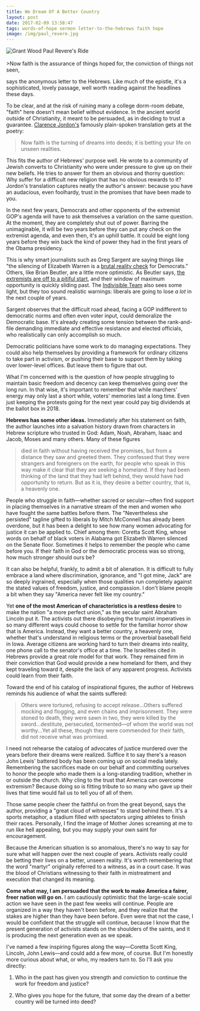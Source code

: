 ```yaml
---
title: We Dream Of A Better Country
layout: post
date: 2017-02-09 13:58:47
tags: words-of-hope sermon letter-to-the-hebrews faith hope
image: /img/paul_revere.jpg
---
```

<img src="/img/paul_revere.jpg" alt="Grant Wood Paul Revere's Ride" title="Grant Wood: Paul Revere's Ride">
<br>
<br>
>Now faith is the assurance of things hoped for, the conviction of things not seen,

says the anonymous letter to the Hebrews. Like much of the epistle, it's a sophisticated, lovely passage, well worth reading against the headlines these days.

To be clear, and at the risk of ruining many a college dorm-room debate, "faith" here doesn't mean belief without evidence. In the ancient world outside of Christianity, it meant to be persuaded, as in deciding to trust a guarantee. [Clarence Jordon's](https://en.wikipedia.org/wiki/Clarence_Jordan) famously plain-spoken translation gets at the poetry:

>Now faith is the turning of dreams into deeds; it is betting your life on unseen realities.

This fits the author of Hebrews' purpose well. He wrote to a community of Jewish converts to Christianity who were under pressure to give up on their new beliefs. He tries to answer for them an obvious and thorny question: Why suffer for a difficult new religion that has no obvious rewards to it? Jordon's translation captures neatly the author's answer: because you have an audacious, even foolhardy, trust in the promises that have been made to you.

In the next few years, Democrats and other opponents of the extremist GOP's agenda will have to ask themselves a variation on the same question. At the moment, they are completely shut out of power. Barring the unimaginable, it will be two years before they can put any check on the extremist agenda, and even then, it's an uphill battle. It could be eight long years before they win back the kind of power they had in the first years of the Obama presidency.

This is why smart journalists such as Greg Sargent are saying things like "the silencing of Elizabeth Warren is a [brutal reality check](https://www.washingtonpost.com/blogs/plum-line/wp/2017/02/08/gops-silencing-of-elizabeth-warren-is-a-brutal-reality-check-for-democrats/?utm_term=.4c3ace16297e) for Democrats." Others, like Brian Beutler, are a little more optimistic. As Beutler says, [the extremists are off to a pitiful start](https://newrepublic.com/article/140520/republicans-off-pitiful-start), and their window of maximum opportunity is quickly sliding past. The [Indivisible Team](https://docs.google.com/document/d/1-5eq0CHpdEBFBpQ29NewvHfmXfpacSCLG3QeTwXqCKE/mobilebasic) also sees some light, but they too sound realistic warnings: liberals are going to lose *a lot* in the next couple of years.

Sargent observes that the difficult road ahead, facing a GOP indifferent to democratic norms and often even voter input, could demoralize the Democratic base. It's already creating some tension between the rank-and-file demanding immediate and effective resistance and elected officials, who realistically can only accomplish so much.

Democratic politicians have some work to do managing expectations. They could also help themselves by providing a framework for ordinary citizens to take part in activism, or pushing their base to support them by taking over lower-level offices. But leave them to figure that out.

What I'm concerned with is the question of how people struggling to maintain basic freedom and decency can keep themselves going over the long run. In that wise, it's important to remember that while marchers' energy may only last a short while, voters' memories last a long time. Even just keeping the protests going for the next year could pay big dividends at the ballot box in 2018.

**Hebrews has some other ideas.** Immediately after his statement on faith, the author launches into a salvation history drawn from characters in Hebrew scripture who trusted in God: Adam, Noah, Abraham, Isaac and Jacob, Moses and many others. Many of these figures 

>died in faith without having received the promises, but from a distance they saw and greeted them. They confessed that they were strangers and foreigners on the earth, for people who speak in this way make it clear that they are seeking a homeland. If they had been thinking of the land that they had left behind, they would have had opportunity to return. But as it is, they desire a better country, that is, a heavenly one.

People who struggle in faith&mdash;whether sacred or secular&mdash;often find support in placing themselves in a narrative stream of the men and women who have fought the same battles before them. The "Nevertheless she persisted" tagline gifted to liberals by Mitch McConnell has already been overdone, but it has been a delight to see how many women advocating for justice it can be applied to. Chief among them: Coretta Scott King, whose words on behalf of black voters in Alabama got Elizabeth Warren silenced on the Senate floor. Sometimes it helps to remember the people who came before you. If their faith in God or the democratic process was so strong, how much stronger should ours be?

It can also be helpful, frankly, to admit a bit of alienation. It is difficult to fully embrace a land where discrimination, ignorance, and "I got mine, Jack" are so deeply ingrained, especially when those qualities run completely against the stated values of freedom, justice, and compassion. I don't blame people a bit when they say "America never felt like my country."

Yet **one of the most American of characteristics is a restless desire** to make the nation "a more perfect union," as the secular saint Abraham Lincoln put it. The activists out there disobeying the trumpist imperatives in so many different ways could choose to settle for the familiar horror show that is America. Instead, they want a better country, a heavenly one, whether that's understand in religious terms or the proverbial baseball field in Iowa. Average citizens are working hard to turn their dreams into reality, one phone call to the senator's office at a time. The Israelites cited in Hebrews provide a great role model for that work. They remained firm in their conviction that God would provide a new homeland for them, and they kept traveling toward it, despite the lack of any apparent progress. Activists could learn from their faith.

Toward the end of his catalog of inspirational figures, the author of Hebrews reminds his audience of what the saints suffered:

>Others were tortured, refusing to accept release...Others suffered mocking and flogging, and even chains and imprisonment. They were stoned to death, they were sawn in two, they were killed by the sword...destitute, persecuted, tormented&mdash;of whom the world was not worthy...Yet all these, though they were commended for their faith, did not receive what was promised.

I need not rehearse the catalog of advocates of justice murdered over the years before their dreams were realized. Suffice it to say there's a reason John Lewis' battered body has been coming up on social media lately. Remembering the sacrifices made on our behalf and committing ourselves to honor the people who made them is a long-standing tradition, whether in or outside the church. Why cling to the trust that America can overcome extremism? Because doing so is fitting tribute to so many who gave up their lives that time would fail us to tell you of all of them.

Those same people cheer the faithful on from the great beyond, says the author, providing a "great cloud of witnesses" to stand behind them. It's a sports metaphor, a stadium filled with spectators urging athletes to finish their races. Personally, I find the image of Mother Jones screaming at me to run like hell appealing, but you may supply your own saint for encouragement.

Because the American situation is so anomalous, there's no way to say for sure what will happen over the next couple of years. Activists really could be betting their lives on a better, unseen reality. It's worth remembering that the word "martyr" originally referred to a witness, as in a court case. It was the blood of Christians witnessing to their faith in mistreatment and execution that changed its meaning.

**Come what may, I am persuaded that the work to make America a fairer, freer nation will go on.** I am cautiously optimistic that the large-scale social action we have seen in the past few weeks will continue. People are organized in a way they haven't been before, and they realize that the stakes are higher than they have been before. Even were that not the case, I would be confident that the struggle will continue, because I know that the present generation of activists stands on the shoulders of the saints, and it is producing the next generation even as we speak.

I've named a few inspiring figures along the way&mdash;Coretta Scott King, Lincoln, John Lewis&mdash;and could add a few more, of course. But I'm honestly more curious about what, or who, my readers turn to. So I'll ask you directly:

1. Who in the past has given you strength and conviction to continue the work for freedom and justice?

2. Who gives you hope for the future, that some day the dream of a better country will be turned into deed?

<!--share-->
